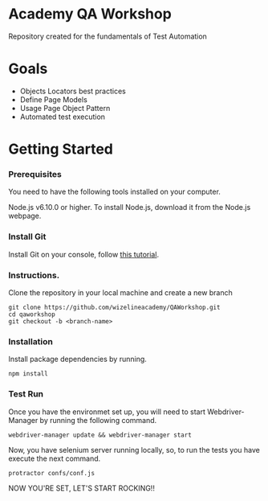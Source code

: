 # Academy QA Workshop
Repository created for the fundamentals of Test Automation

# Goals

* Objects Locators best practices
* Define Page Models
* Usage Page Object Pattern 
* Automated test execution


# Getting Started

### Prerequisites

You need to have the following tools installed on your computer.

Node.js v6.10.0 or higher.
To install Node.js, download it from the Node.js webpage.

### Install Git

Install Git on your console, follow [this tutorial](https://git-scm.com/book/en/v2/Getting-Started-Installing-Git).

### Instructions.
Clone the repository in your local machine and create a new branch
```
git clone https://github.com/wizelineacademy/QAWorkshop.git
cd qaworkshop
git checkout -b <branch-name>
```

### Installation
Install package dependencies by running.

```npm install```

### Test Run

Once you have the environmet set up, you will need to start Webdriver-Manager by running the following command.
```
webdriver-manager update && webdriver-manager start
```
Now, you have selenium server running locally, so, to run the tests you have execute the next command.
```
protractor confs/conf.js
```

NOW YOU'RE SET, LET'S START ROCKING!!
